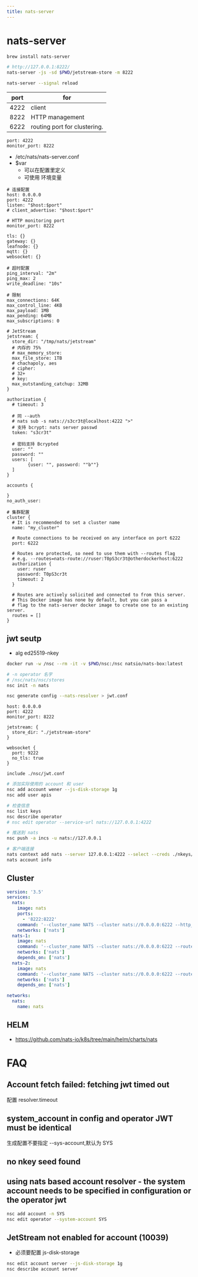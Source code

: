 ```yaml
---
title: nats-server
---
```


# nats-server

```bash
brew install nats-server

# http://127.0.0.1:8222/
nats-server -js -sd $PWD/jetstream-store -m 8222

nats-server --signal reload
```

| port | for                          |
| ---- | ---------------------------- |
| 4222 | client                       |
| 8222 | HTTP management              |
| 6222 | routing port for clustering. |

```
port: 4222
monitor_port: 8222
```

- /etc/nats/nats-server.conf
- $var
  - 可以在配置里定义
  - 可使用 环境变量

```hcl
# 连接配置
host: 0.0.0.0
port: 4222
listen: "$host:$port"
# client_advertise: "$host:$port"

# HTTP monitoring port
monitor_port: 8222

tls: {}
gateway: {}
leafnode: {}
mqtt: {}
websocket: {}

# 超时配置
ping_interval: "2m"
ping_max: 2
write_deadline: "10s"

# 限制
max_connections: 64K
max_control_line: 4KB
max_payload: 1MB
max_pending: 64MB
max_subscriptions: 0

# JetStream
jetstream: {
  store_dir: "/tmp/nats/jetstream"
  # 内存的 75%
  # max_memory_store:
  max_file_store: 1TB
  # chachapoly, aes
  # cipher:
  # 32+
  # key:
  max_outstanding_catchup: 32MB
}

authorization {
  # timeout: 3

  # 同 --auth
  # nats sub -s nats://s3cr3t@localhost:4222 ">"
  # 支持 bcrypt: nats server passwd
  token: "s3cr3t"

  # 密码支持 Bcrypted
  user: ""
  password: ""
  users: [
        {user: "", password: ""b""}
  ]
}

accounts {

}
no_auth_user:

# 集群配置
cluster {
  # It is recommended to set a cluster name
  name: "my_cluster"

  # Route connections to be received on any interface on port 6222
  port: 6222

  # Routes are protected, so need to use them with --routes flag
  # e.g. --routes=nats-route://ruser:T0pS3cr3t@otherdockerhost:6222
  authorization {
    user: ruser
    password: T0pS3cr3t
    timeout: 2
  }

  # Routes are actively solicited and connected to from this server.
  # This Docker image has none by default, but you can pass a
  # flag to the nats-server docker image to create one to an existing server.
  routes = []
}
```

## jwt seutp

- alg ed25519-nkey

```bash
docker run -w /nsc --rm -it -v $PWD/nsc:/nsc natsio/nats-box:latest

# -n operator 名字
# /nsc/nats/nsc/stores
nsc init -n nats

nsc generate config --nats-resolver > jwt.conf
```

```hcl
host: 0.0.0.0
port: 4222
monitor_port: 8222

jetstream: {
  store_dir: "./jetstream-store"
}

websocket {
  port: 9222
  no_tls: true
}

include ./nsc/jwt.conf
```

```bash
# 添加实际使用的 account 和 user
nsc add account wener --js-disk-storage 1g
nsc add user apis

# 检查信息
nsc list keys
nsc describe operator
# nsc edit operator --service-url nats://127.0.0.1:4222

# 推送到 nats
nsc push -a incs -u nats://127.0.0.1

# 客户端连接
nats context add nats --server 127.0.0.1:4222 --select --creds ./nkeys/creds/nats/wener/apis.creds
nats account info
```

## Cluster

```yaml
version: '3.5'
services:
  nats:
    image: nats
    ports:
      - '8222:8222'
    command: '--cluster_name NATS --cluster nats://0.0.0.0:6222 --http_port 8222 '
    networks: ['nats']
  nats-1:
    image: nats
    command: '--cluster_name NATS --cluster nats://0.0.0.0:6222 --routes=nats://ruser:T0pS3cr3t@nats:6222'
    networks: ['nats']
    depends_on: ['nats']
  nats-2:
    image: nats
    command: '--cluster_name NATS --cluster nats://0.0.0.0:6222 --routes=nats://ruser:T0pS3cr3t@nats:6222'
    networks: ['nats']
    depends_on: ['nats']

networks:
  nats:
    name: nats
```

## HELM

- https://github.com/nats-io/k8s/tree/main/helm/charts/nats

# FAQ

## Account fetch failed: fetching jwt timed out

配置 resolver.timeout

## system_account in config and operator JWT must be identical

生成配置不要指定 --sys-account,默认为 SYS

## no nkey seed found

## using nats based account resolver - the system account needs to be specified in configuration or the operator jwt

```bash
nsc add account -n SYS
nsc edit operator --system-account SYS
```

## JetStream not enabled for account (10039)

- 必须要配置 js-disk-storage

```bash
nsc edit account server --js-disk-storage 1g
nsc describe account server
```
